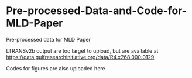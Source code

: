 # Pre-processed-Data-and-Code-for-MLD-Paper


Pre-processed data for MLD Paper

LTRANSv2b output are too larget to upload, but are available at https://data.gulfresearchinitiative.org/data/R4.x268.000:0129

Codes for figures are also uploaded here
